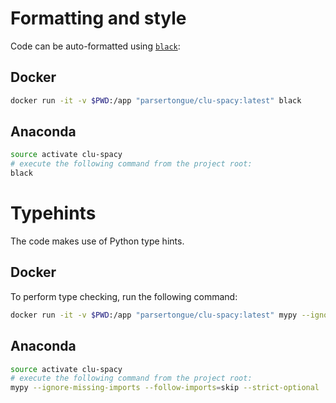 # Formatting and style
Code can be auto-formatted using [`black`](https://black.readthedocs.io/en/stable/):

## Docker

```bash
docker run -it -v $PWD:/app "parsertongue/clu-spacy:latest" black
```
## Anaconda

```bash
source activate clu-spacy
# execute the following command from the project root:
black
```

# Typehints

The code makes use of Python type hints.


## Docker

To perform type checking, run the following command:

```bash
docker run -it -v $PWD:/app "parsertongue/clu-spacy:latest" mypy --ignore-missing-imports --follow-imports=skip --strict-optional .
```

## Anaconda

```bash
source activate clu-spacy
# execute the following command from the project root:
mypy --ignore-missing-imports --follow-imports=skip --strict-optional .
```
